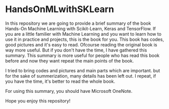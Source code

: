 # HandsOnMLwithSKLearn
In this repository we are going to provide a brief summary of the book  Hands-On Machine Learning with Scikit-Learn, Keras and TensorFlow. If you are a little familier with Machine Learning and you want to learn how to use it in practice and projects, this is the book for you. This book has codes, good pictures and it's easy to read. Ofcourse reading the original book is way more useful. But if you don't have the time, I have gathered this summary. This summary is more useful for people who has read this book before and now they want repeat the main points of the book.

I tried to bring codes and pictures and main parts which are important. but for the sake of summerization, many details has been left out. I repeat, if you have the time, it's better to read the whole book.

For using this summary, you should have Microsoft OneNote. 

Hope you enjoy this repository!
